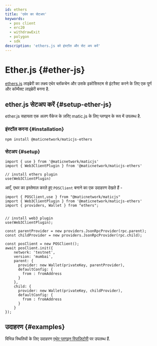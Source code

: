 ```yaml
---
id: ethers
title: 'एथेर का सेटअप'
keywords:
  - pos client
  - erc20
  - withdrawExit
  - polygon
  - sdk
description: 'ethers.js को इंस्टॉल और सेट अप करें'
---
```


# Ether.js {#ether-js}

[ethers.js](https://docs.ethers.io/) लाइब्रेरी का लक्ष्य एथेर ब्लॉकचेन और उसके इकोसिस्टम से इंटरैक्ट करने के लिए एक पूर्ण और कॉम्पैक्ट लाइब्रेरी बनना है.

## ether.js सेटअप करें {#setup-ether-js}

ether.js सहायता एक अलग पैकेज के ज़रिए matic.js के लिए प्लगइन के रूप में उपलब्ध है.

### इंस्टॉल करना {#installation}

```
npm install @maticnetwork/maticjs-ethers

```

### सेटअप {#setup}

```
import { use } from '@maticnetwork/maticjs'
import { Web3ClientPlugin } from '@maticnetwork/maticjs-ethers'

// install ethers plugin
use(Web3ClientPlugin)
```

आएँ, एथर का इस्तेमाल करते हुए `POSClient` बनाने का एक उदाहरण देखते हैं -

```
import { POSClient,use } from "@maticnetwork/maticjs"
import { Web3ClientPlugin } from '@maticnetwork/maticjs-ethers'
import { providers, Wallet } from "ethers";


// install web3 plugin
use(Web3ClientPlugin);

const parentProvider = new providers.JsonRpcProvider(rpc.parent);
const childProvider = new providers.JsonRpcProvider(rpc.child);

const posClient = new POSClient();
await posClient.init({
    network: 'testnet',
    version: 'mumbai',
    parent: {
      provider: new Wallet(privateKey, parentProvider),
      defaultConfig: {
        from : fromAddress
      }
    },
    child: {
      provider: new Wallet(privateKey, childProvider),
      defaultConfig: {
        from : fromAddress
      }
    }
});

```

## उदाहरण {#examples}

विभिन्न स्थितियों के लिए उदाहरण [एथेर प्लगइन रिपाज़िटोरी](https://github.com/maticnetwork/maticjs-ethers) पर उपलब्ध हैं.
